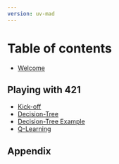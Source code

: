 ```yaml
---
version: uv-mad
---
```


# Table of contents

* [Welcome](README.md)


## Playing with 421

* [Kick-off](game421/intro.md)
* [Decision-Tree](game421/decision-tree.md)
* [Decision-Tree Example](game421/decision-tree2.md)
* [Q-Learning](game421/q-learning.md)
<!-- * [Value-Iteration](game421/value-iteration.md) -->
<!-- * [Bayesian-network](game421/dbn.md) -->
<!-- * [ID3](game421/id3.md) -->

<!--
## Playing with ZombieDice

* [Agile development](challenge/agile-dev.md)
* [Evaluation](challenge/evaluation.md)
-->

## Appendix

<!--* [FAQ](appendix/faq.md) -->
